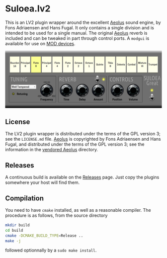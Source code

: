 # Suloea.lv2

This is an LV2 plugin wrapper around the excellent [Aeolus] sound engine, by Fons Adriaensen and Hans Fugal.
It only contains a single division and is intended to be used for a single manual.
The original [Aeolus] reverb is included and can be tweaked in part through control ports.
A `modgui` is available for use on [MOD devices].

![screenshot][screenshot]

## License

The LV2 plugin wrapper is distributed under the terms of the GPL version 3; see the `LICENSE.md` file.
[Aeolus] is copyrighted by Fons Adriaensen and Hans Fugal, and distributed under the terms of the GPL version 3; see the information in the [vendored Aeolus] directory.

## Releases

A continuous build is available on the [Releases] page.
Just copy the plugins somewhere your host will find them.

## Compilation

You need to have `cmake` installed, as well as a reasonable compiler.
The procedure is as follows, from the source directory
```sh
mkdir build
cd build
cmake -DCMAKE_BUILD_TYPE=Release ..
make -j
```
followed optionnally by a `sudo make install`.

[Aeolus]: http://kokkinizita.linuxaudio.org/linuxaudio/aeolus/index.html
[vendored Aeolus]: third_party/aeolus-0.9.9
[MOD devices]: https://moddevices.com/
[screenshot]: lv2/modgui/screenshot-suloea.png
[Releases]: https://github.com/paulfd/suloea/releases